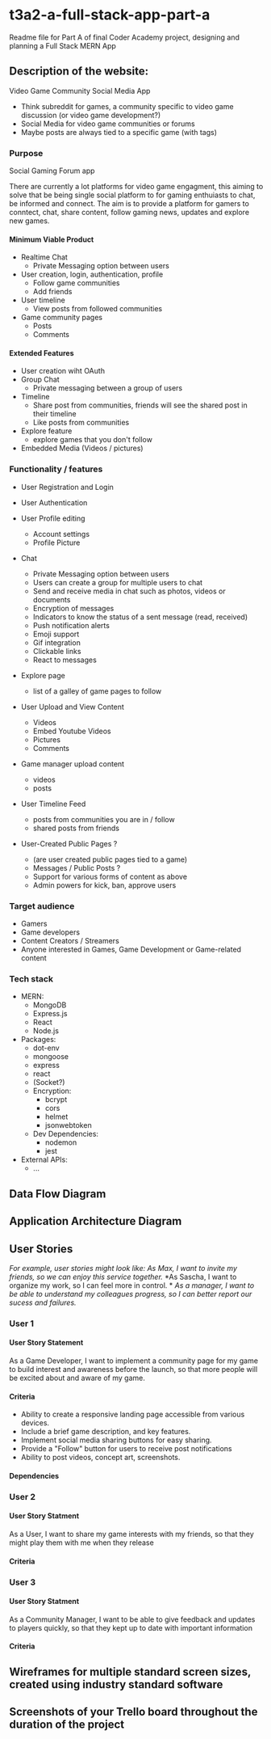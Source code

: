 # t3a2-a-full-stack-app-part-a
Readme file for Part A of final Coder Academy project, designing and planning a Full Stack MERN App

## Description of the website:

Video Game Community Social Media App
- Think subreddit for games, a community specific to video game discussion (or video game development?)
- Social Media for video game communities or forums
- Maybe posts are always tied to a specific game (with tags)


### Purpose

Social Gaming Forum app

There are currently a lot platforms for video game engagment, this aiming to solve that be being single social platform to for gaming enthuiasts to chat, be informed and connect. The aim is to provide a platform for gamers to conntect, chat, share content, follow gaming news, updates and explore new games.

#### Minimum Viable Product
- Realtime Chat
  - Private Messaging option between users
- User creation, login, authentication, profile
  - Follow game communities
  - Add friends
- User timeline
  - View posts from followed communities
- Game community pages
  - Posts
  - Comments

#### Extended Features
- User creation wiht OAuth
- Group Chat
  - Private messaging between a group of users
- Timeline
  - Share post from communities, friends will see the shared post in their timeline
  - Like posts from communities
- Explore feature
  - explore games that you don't follow
- Embedded Media (Videos / pictures)

### Functionality / features

- User Registration and Login
- User Authentication
- User Profile editing
  - Account settings
  - Profile Picture

- Chat
  - Private Messaging option between users
  - Users can create a group for multiple users to chat
  - Send and receive media in chat such as photos, videos or documents
  - Encryption of messages
  - Indicators to know the status of a sent message (read, received)
  - Push notification alerts
  - Emoji support
  - Gif integration
  - Clickable links
  - React to messages

- Explore page
  - list of a galley of game pages to follow

- User Upload and View Content
  - Videos
  - Embed Youtube Videos
  - Pictures
  - Comments

- Game manager upload content
  - videos
  - posts

- User Timeline Feed
  - posts from communities you are in / follow
  - shared posts from friends
 

- User-Created Public Pages ?
    - (are user created public pages tied to a game)
  - Messages / Public Posts ?
  - Support for various forms of content as above
  - Admin powers for kick, ban, approve users
 

### Target audience
- Gamers
- Game developers
- Content Creators / Streamers
- Anyone interested in Games, Game Development or Game-related content

### Tech stack
- MERN:
  - MongoDB
  - Express.js
  - React
  - Node.js
- Packages:
  - dot-env
  - mongoose
  - express
  - react
  - (Socket?)
  - Encryption:
    - bcrypt
    - cors
    - helmet
    - jsonwebtoken
  - Dev Dependencies:
    - nodemon
    - jest
- External APIs:
  - ...


## Data Flow Diagram


## Application Architecture Diagram


## User Stories

*For example, user stories might look like:*
*As Max, I want to invite my friends, so we can enjoy this service together.*
*As Sascha, I want to organize my work, so I can feel more in control. *
*As a manager, I want to be able to understand my colleagues progress, so I can better report our sucess and failures.*

### User 1

#### User Story Statement
As a Game Developer, I want to implement a community page for my game to build interest and awareness before the launch, so that more people will be excited about and aware of my game.

#### Criteria
- Ability to create a responsive landing page accessible from various devices.
- Include a brief game description, and key features.
- Implement social media sharing buttons for easy sharing.
- Provide a "Follow" button for users to receive post notifications
- Ability to post videos, concept art, screenshots.

#### Dependencies

####

### User 2

#### User Story Statment
As a User, I want to share my game interests with my friends, so that they might play them with me when they release

#### Criteria


### User 3

#### User Story Statment
As a Community Manager, I want to be able to give feedback and updates to players quickly, so that they kept up to date with important information

#### Criteria

## Wireframes for multiple standard screen sizes, created using industry standard software


## Screenshots of your Trello board throughout the duration of the project


